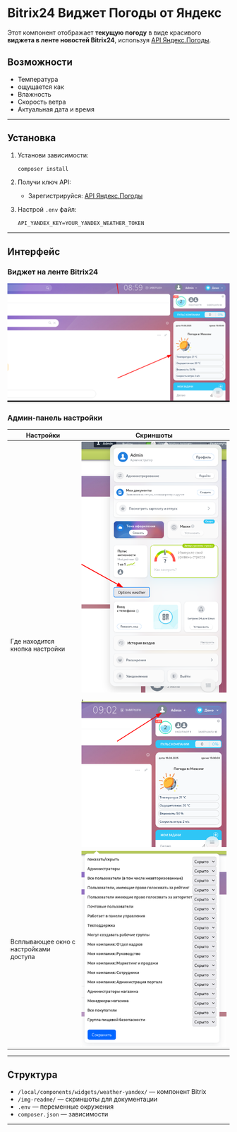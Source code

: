 # Bitrix24 Виджет Погоды от Яндекс

Этот компонент отображает **текущую погоду** в виде красивого **виджета в ленте новостей Bitrix24**, используя [API Яндекс.Погоды](https://yandex.ru/pogoda/b2b/console/api-page).

##  Возможности

-  Температура 
-  ощущается как
-  Влажность
-  Скорость ветра
-  Актуальная дата и время
---

## Установка

1. Установи зависимости:
   ```bash
   composer install
   ```

2. Получи ключ API:
   - Зарегистрируйся: [API Яндекс.Погоды](https://yandex.ru/pogoda/b2b/console/api-page)

3. Настрой `.env` файл:
   ```dotenv
   API_YANDEX_KEY=YOUR_YANDEX_WEATHER_TOKEN
   ```

---

##  Интерфейс

### Виджет на ленте Bitrix24

![Пример](img_readme/img.png)

###  Админ-панель настройки

| Настройки  | Скриншоты                                             |
|------------|-------------------------------------------------------|
| Где находится кнопка настройки      | ![](img_readme/img_2.png) , ![](img_readme/img_1.png) |
| Всплывающее окно с настройками доступа    | ![](img_readme/img_3.png)                             |

---

##  Структура

- `/local/components/widgets/weather-yandex/` — компонент Bitrix
- `/img-readme/` — скриншоты для документации
- `.env` — переменные окружения
- `composer.json` — зависимости
---

